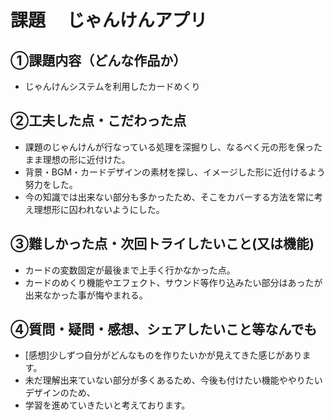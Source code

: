 # 課題　 じゃんけんアプリ

## ①課題内容（どんな作品か）
- じゃんけんシステムを利用したカードめくり

## ②工夫した点・こだわった点
- 課題のじゃんけんが行なっている処理を深掘りし、なるべく元の形を保ったまま理想の形に近付けた。
- 背景・BGM・カードデザインの素材を探し、イメージした形に近付けるよう努力をした。
- 今の知識では出来ない部分も多かったため、そこをカバーする方法を常に考え理想形に囚われないようにした。


## ③難しかった点・次回トライしたいこと(又は機能)
- カードの変数固定が最後まで上手く行かなかった点。
- カードのめくり機能やエフェクト、サウンド等作り込みたい部分はあったが出来なかった事が悔やまれる。

## ④質問・疑問・感想、シェアしたいこと等なんでも
- [感想]少しずつ自分がどんなものを作りたいかが見えてきた感じがあります。
- 未だ理解出来ていない部分が多くあるため、今後も付けたい機能ややりたいデザインのため、
- 学習を進めていきたいと考えております。
